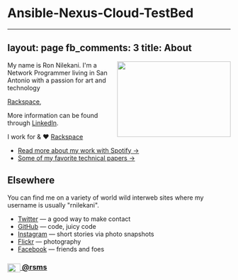 # Ansible-Nexus-Cloud-TestBed

---
layout: page
fb_comments: 3
title: About
---

<img src="hhttps://www.facebook.com/photo.php?fbid=10155372671510167&set=a.10150275764785167.486333.528720166&type=1&theater" width="256" height="170" align="right">

My name is Ron Nilekani. I'm a Network Programmer living in San Antonio with a passion for art and technology

[Rackspace](http://rackspace.com),

More information can be found through [LinkedIn](http://www.linkedin.com/in/ronnilekani).

I work for & ♥ [Rackspace](http://rackspace.com/)

- [Read more about my work with Spotify &rarr;](/about/spotify/)
- [Some of my favorite technical papers &rarr;](https://www.dropbox.com/sh/is0sy5350lr4v9j/AADQlhVSQcRw6vCNKQgGWelqa)


## Elsewhere

You can find me on a variety of world wild interweb sites where my username is usually "rnilekani".

- [Twitter](http://twitter.com/rnilekani) — a good way to make contact
- [GitHub](https://github.com/rnilekani) — code, juicy code
- [Instagram](http://instagram.com/) — short stories via photo snapshots
- [Flickr](http://www.flickr.com/photos/rsms/) — photography
- [Facebook](http://www.facebook.com/raunaqnilekani) — friends and foes

### [<img src="/res/twitter.png" width="29" height="20" style="display:inline-block;vertical-align:middle"> @rsms](http://twitter.com/rsms)

